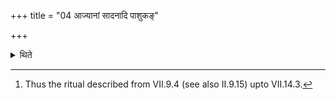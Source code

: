 +++
title = "04 आज्यानां सादनादि पाशुकङ्"

+++

<details><summary>थिते</summary>

4. He starts the work of the animal-sacrifice beginning with placing of the ghees. (The ritual) upto the Pravara[^1] is the same.   


[^1]: Thus the ritual described from VII.9.4 (see also II.9.15) upto VII.14.3.   
</details>
